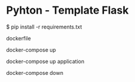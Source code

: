 
# Pyhton - Template Flask


  $ pip install -r requirements.txt

dockerfile 

docker-compose up

docker-compose up application

docker-compose down